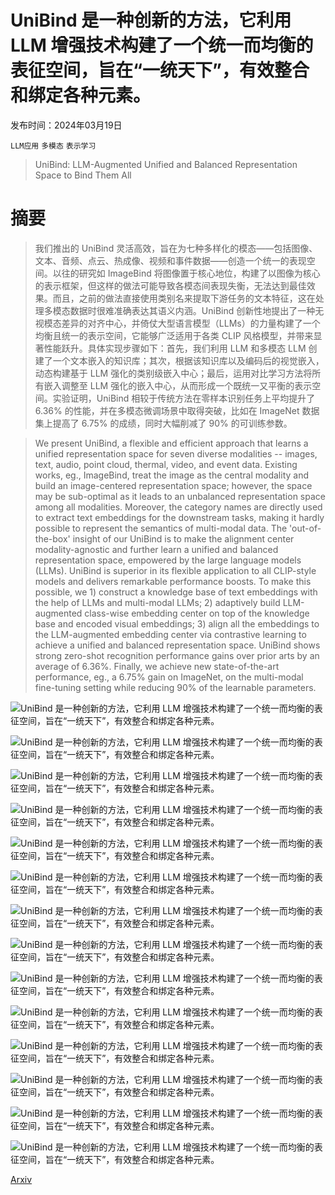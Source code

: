 # UniBind 是一种创新的方法，它利用 LLM 增强技术构建了一个统一而均衡的表征空间，旨在“一统天下”，有效整合和绑定各种元素。

发布时间：2024年03月19日

`LLM应用` `多模态` `表示学习`

> UniBind: LLM-Augmented Unified and Balanced Representation Space to Bind Them All

# 摘要

> 我们推出的 UniBind 灵活高效，旨在为七种多样化的模态——包括图像、文本、音频、点云、热成像、视频和事件数据——创造一个统一的表现空间。以往的研究如 ImageBind 将图像置于核心地位，构建了以图像为核心的表示框架，但这样的做法可能导致各模态间表现失衡，无法达到最佳效果。而且，之前的做法直接使用类别名来提取下游任务的文本特征，这在处理多模态数据时很难准确表达其语义内涵。UniBind 创新性地提出了一种无视模态差异的对齐中心，并倚仗大型语言模型（LLMs）的力量构建了一个均衡且统一的表示空间，它能够广泛适用于各类 CLIP 风格模型，并带来显著性能跃升。具体实现步骤如下：首先，我们利用 LLM 和多模态 LLM 创建了一个文本嵌入的知识库；其次，根据该知识库以及编码后的视觉嵌入，动态构建基于 LLM 强化的类别级嵌入中心；最后，运用对比学习方法将所有嵌入调整至 LLM 强化的嵌入中心，从而形成一个既统一又平衡的表示空间。实验证明，UniBind 相较于传统方法在零样本识别任务上平均提升了 6.36% 的性能，并在多模态微调场景中取得突破，比如在 ImageNet 数据集上提高了 6.75% 的成绩，同时大幅削减了 90% 的可训练参数。

> We present UniBind, a flexible and efficient approach that learns a unified representation space for seven diverse modalities -- images, text, audio, point cloud, thermal, video, and event data. Existing works, eg., ImageBind, treat the image as the central modality and build an image-centered representation space; however, the space may be sub-optimal as it leads to an unbalanced representation space among all modalities. Moreover, the category names are directly used to extract text embeddings for the downstream tasks, making it hardly possible to represent the semantics of multi-modal data. The 'out-of-the-box' insight of our UniBind is to make the alignment center modality-agnostic and further learn a unified and balanced representation space, empowered by the large language models (LLMs). UniBind is superior in its flexible application to all CLIP-style models and delivers remarkable performance boosts. To make this possible, we 1) construct a knowledge base of text embeddings with the help of LLMs and multi-modal LLMs; 2) adaptively build LLM-augmented class-wise embedding center on top of the knowledge base and encoded visual embeddings; 3) align all the embeddings to the LLM-augmented embedding center via contrastive learning to achieve a unified and balanced representation space. UniBind shows strong zero-shot recognition performance gains over prior arts by an average of 6.36%. Finally, we achieve new state-of-the-art performance, eg., a 6.75% gain on ImageNet, on the multi-modal fine-tuning setting while reducing 90% of the learnable parameters.

![UniBind 是一种创新的方法，它利用 LLM 增强技术构建了一个统一而均衡的表征空间，旨在“一统天下”，有效整合和绑定各种元素。](../../../paper_images/2403.12532/x1.png)

![UniBind 是一种创新的方法，它利用 LLM 增强技术构建了一个统一而均衡的表征空间，旨在“一统天下”，有效整合和绑定各种元素。](../../../paper_images/2403.12532/x2.png)

![UniBind 是一种创新的方法，它利用 LLM 增强技术构建了一个统一而均衡的表征空间，旨在“一统天下”，有效整合和绑定各种元素。](../../../paper_images/2403.12532/x3.png)

![UniBind 是一种创新的方法，它利用 LLM 增强技术构建了一个统一而均衡的表征空间，旨在“一统天下”，有效整合和绑定各种元素。](../../../paper_images/2403.12532/x4.png)

![UniBind 是一种创新的方法，它利用 LLM 增强技术构建了一个统一而均衡的表征空间，旨在“一统天下”，有效整合和绑定各种元素。](../../../paper_images/2403.12532/x5.png)

![UniBind 是一种创新的方法，它利用 LLM 增强技术构建了一个统一而均衡的表征空间，旨在“一统天下”，有效整合和绑定各种元素。](../../../paper_images/2403.12532/x6.png)

![UniBind 是一种创新的方法，它利用 LLM 增强技术构建了一个统一而均衡的表征空间，旨在“一统天下”，有效整合和绑定各种元素。](../../../paper_images/2403.12532/x7.png)

![UniBind 是一种创新的方法，它利用 LLM 增强技术构建了一个统一而均衡的表征空间，旨在“一统天下”，有效整合和绑定各种元素。](../../../paper_images/2403.12532/x8.png)

![UniBind 是一种创新的方法，它利用 LLM 增强技术构建了一个统一而均衡的表征空间，旨在“一统天下”，有效整合和绑定各种元素。](../../../paper_images/2403.12532/x9.png)

![UniBind 是一种创新的方法，它利用 LLM 增强技术构建了一个统一而均衡的表征空间，旨在“一统天下”，有效整合和绑定各种元素。](../../../paper_images/2403.12532/x10.png)

![UniBind 是一种创新的方法，它利用 LLM 增强技术构建了一个统一而均衡的表征空间，旨在“一统天下”，有效整合和绑定各种元素。](../../../paper_images/2403.12532/x11.png)

![UniBind 是一种创新的方法，它利用 LLM 增强技术构建了一个统一而均衡的表征空间，旨在“一统天下”，有效整合和绑定各种元素。](../../../paper_images/2403.12532/x12.png)

![UniBind 是一种创新的方法，它利用 LLM 增强技术构建了一个统一而均衡的表征空间，旨在“一统天下”，有效整合和绑定各种元素。](../../../paper_images/2403.12532/x13.png)

![UniBind 是一种创新的方法，它利用 LLM 增强技术构建了一个统一而均衡的表征空间，旨在“一统天下”，有效整合和绑定各种元素。](../../../paper_images/2403.12532/x14.png)

[Arxiv](https://arxiv.org/abs/2403.12532)